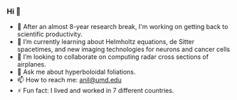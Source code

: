 ### Hi 👋

- 🔭 After an almost 8-year research break, I'm working on getting back to scientific productivity.
- 🌱 I’m currently learning about Helmholtz equations, de Sitter spacetimes, and new imaging technologies for neurons and cancer cells
- 👯 I’m looking to collaborate on computing radar cross sections of airplanes.
- 💬 Ask me about hyperboloidal foliations.
- 📫 How to reach me: anil@umd.edu
- ⚡ Fun fact: I lived and worked in 7 different countries.
